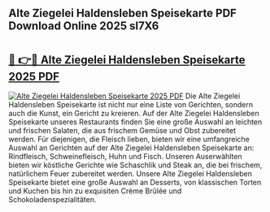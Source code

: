 ## Alte Ziegelei Haldensleben Speisekarte PDF Download Online 2025 sl7X6

# <h2><a href="http://gcbcugh.nevu.top/?p=Alte+Ziegelei+Haldensleben+Speisekarte">🔗 👉🔴 Alte Ziegelei Haldensleben Speisekarte 2025 PDF</a></h2>

[![Alte Ziegelei Haldensleben Speisekarte 2025 PDF](https://i.imgur.com/dBaPXMq.png)](http://gcbcugh.nevu.top/?p=Alte+Ziegelei+Haldensleben+Speisekarte)
Die Alte Ziegelei Haldensleben Speisekarte ist nicht nur eine Liste von Gerichten, sondern auch die Kunst, ein Gericht zu kreieren. Auf der Alte Ziegelei Haldensleben Speisekarte unseres Restaurants finden Sie eine große Auswahl an leichten und frischen Salaten, die aus frischem Gemüse und Obst zubereitet werden. Für diejenigen, die Fleisch lieben, bieten wir eine umfangreiche Auswahl an Gerichten auf der Alte Ziegelei Haldensleben Speisekarte an: Rindfleisch, Schweinefleisch, Huhn und Fisch. Unseren Auserwählten bieten wir köstliche Gerichte wie Schaschlik und Steak an, die bei frischem, natürlichem Feuer zubereitet werden. Unsere Alte Ziegelei Haldensleben Speisekarte bietet eine große Auswahl an Desserts, von klassischen Torten und Kuchen bis hin zu exquisiten Crème Brûlée und Schokoladenspezialitäten.
